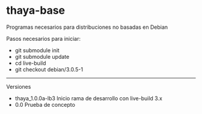 thaya-base
==========

Programas necesarios para distribuciones no basadas en Debian

Pasos necesarios para iniciar:

* git submodule init
* git submodule update
* cd live-build
* git checkout debian/3.0.5-1

--------------
Versiones

* thaya_1.0.0a-lb3 Inicio rama de desarrollo con live-build 3.x
* 0.0   Prueba de concepto
